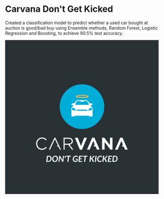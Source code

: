 # Carvana Don't Get Kicked
Created a classification model to predict whether a used car bought at auction is good/bad buy using Ensemble
methods, Random Forest, Logistic Regression and Boosting, to achieve 90.5% test accuracy.

<img src="Carvana Don't Get Kicked.png" width="500"/>


